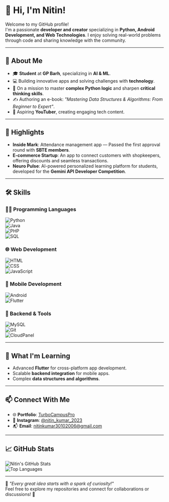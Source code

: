 # 👋 Hi, I'm Nitin!  
Welcome to my GitHub profile!  
I'm a passionate **developer and creator** specializing in **Python, Android Development, and Web Technologies**. I enjoy solving real-world problems through code and sharing knowledge with the community.  

---

## 🚀 About Me  
- 🎓 **Student** at **GP Barh**, specializing in **AI & ML**.  
- 💻 Building innovative apps and solving challenges with **technology**.  
- 🧠 On a mission to master **complex Python logic** and sharpen **critical thinking skills**.  
- ✍️ Authoring an e-book: *"Mastering Data Structures & Algorithms: From Beginner to Expert"*.  
- 🎥 Aspiring **YouTuber**, creating engaging tech content.  

---

## 🌟 Highlights  
- **Inside Mark**: Attendance management app — Passed the first approval round with **SBTE members**.  
- **E-commerce Startup**: An app to connect customers with shopkeepers, offering discounts and seamless transactions.  
- **Neuro Pulse**: AI-powered personalized learning platform for students, developed for the **Gemini API Developer Competition**.  

---

## 🛠️ Skills  
### 🧑‍💻 Programming Languages  
![Python](https://img.shields.io/badge/-Python-blue?style=flat&logo=python)  
![Java](https://img.shields.io/badge/-Java-orange?style=flat&logo=java)  
![PHP](https://img.shields.io/badge/-PHP-777bb4?style=flat&logo=php)  
![SQL](https://img.shields.io/badge/-SQL-lightgrey?style=flat&logo=sqlite)  

### 🌐 Web Development  
![HTML](https://img.shields.io/badge/-HTML5-orange?style=flat&logo=html5)  
![CSS](https://img.shields.io/badge/-CSS3-blue?style=flat&logo=css3)  
![JavaScript](https://img.shields.io/badge/-JavaScript-yellow?style=flat&logo=javascript)  

### 📱 Mobile Development  
![Android](https://img.shields.io/badge/-Android-green?style=flat&logo=android)  
![Flutter](https://img.shields.io/badge/-Flutter-blue?style=flat&logo=flutter)  

### 📂 Backend & Tools  
![MySQL](https://img.shields.io/badge/-MySQL-blue?style=flat&logo=mysql)  
![Git](https://img.shields.io/badge/-Git-orange?style=flat&logo=git)  
![CloudPanel](https://img.shields.io/badge/-CloudPanel-lightblue?style=flat&logo=cloudflare)  

---

## 🌱 What I'm Learning  
- Advanced **Flutter** for cross-platform app development.  
- Scalable **backend integration** for mobile apps.  
- Complex **data structures and algorithms**.  

---

## 📫 Connect With Me  
- 🌐 **Portfolio**: [TurboCampusPro](https://turbocampuspro.com/)  
- 📸 **Instagram**: [@nitin_kumar_2023](https://www.instagram.com/nitin_kumar_2023/)  
- 📬 **Email**: [nitinkumar30102006@gmail.com](mailto:nitinkumar30102006@gmail.com)  

---

## 📈 GitHub Stats  
![Nitin's GitHub Stats](https://github-readme-stats.vercel.app/api?username=nitinkumar2024&show_icons=true&theme=radical)  
![Top Languages](https://github-readme-stats.vercel.app/api/top-langs/?username=nitinkumar2024&layout=compact&theme=radical)  

---

🌟 *"Every great idea starts with a spark of curiosity!"*  
Feel free to explore my repositories and connect for collaborations or discussions! 🚀
